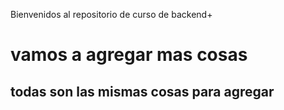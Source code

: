 Bienvenidos al repositorio de curso de backend+

# vamos a agregar mas cosas
## todas son las mismas cosas para agregar	
